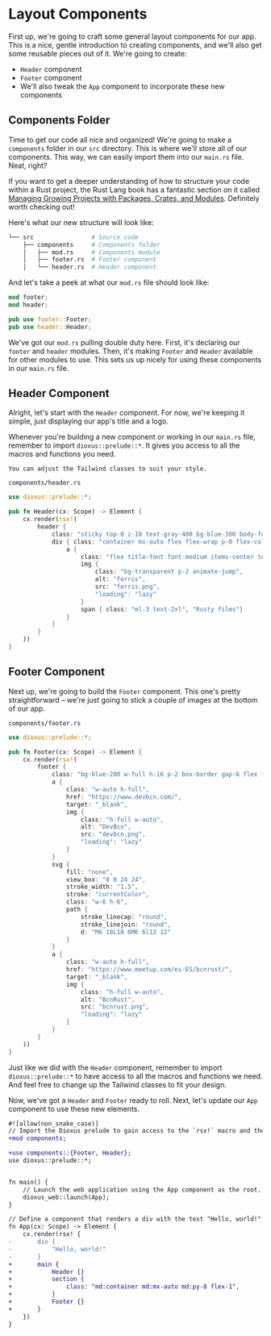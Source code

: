 # Layout Components

First up, we're going to craft some general layout components for our app. This is a nice, gentle introduction to creating components, and we'll also get some reusable pieces out of it. We're going to create:
- `Header` component
- `Footer` component
- We'll also tweak the `App` component to incorporate these new components

## Components Folder

Time to get our code all nice and organized! We're going to make a `components` folder in our `src` directory. This is where we'll store all of our components. This way, we can easily import them into our `main.rs` file. Neat, right?

If you want to get a deeper understanding of how to structure your code within a Rust project, the Rust Lang book has a fantastic section on it called [Managing Growing Projects with Packages, Crates, and Modules](https://doc.rust-lang.org/book/ch07-00-managing-growing-projects-with-packages-crates-and-modules.html). Definitely worth checking out!

Here's what our new structure will look like:

```bash
└── src                # Source code
    ├── components     # Components folder
    │   ├── mod.rs     # Components module
    │   ├── footer.rs  # Footer component
    │   └── header.rs  # Header component
```

And let's take a peek at what our `mod.rs` file should look like:

```rust
mod footer;
mod header;

pub use footer::Footer;
pub use header::Header;
```

We've got our `mod.rs` pulling double duty here. First, it's declaring our `footer` and `header` modules. Then, it's making `Footer` and `Header` available for other modules to use. This sets us up nicely for using these components in our `main.rs` file.

## Header Component

Alright, let's start with the `Header` component. For now, we're keeping it simple, just displaying our app's title and a logo.

Whenever you're building a new component or working in our `main.rs` file, remember to import `dioxus::prelude::*`. It gives you access to all the macros and functions you need.

```admonish title="Tailwind CSS"
You can adjust the Tailwind classes to suit your style.
```

`components/header.rs`
```rust
use dioxus::prelude::*;

pub fn Header(cx: Scope) -> Element {
    cx.render(rsx!(
        header {
            class: "sticky top-0 z-10 text-gray-400 bg-blue-300 body-font shadow-md",
            div { class: "container mx-auto flex flex-wrap p-0 flex-col md:flex-row justify-between items-center",
                a {
                    class: "flex title-font font-medium items-center text-teal-950 mb-4 md:mb-0",
                    img {
                        class: "bg-transparent p-2 animate-jump",
                        alt: "ferris",
                        src: "ferris.png",
                        "loading": "lazy"
                    }
                    span { class: "ml-3 text-2xl", "Rusty films"}
                }
            }
        }
    ))
}
```

## Footer Component

Next up, we're going to build the `Footer` component. This one's pretty straightforward – we're just going to stick a couple of images at the bottom of our app.

`components/footer.rs`
```rust
use dioxus::prelude::*;

pub fn Footer(cx: Scope) -> Element {
    cx.render(rsx!(
        footer {
            class: "bg-blue-200 w-full h-16 p-2 box-border gap-6 flex flex-row justify-center items-center text-teal-950",
            a {
                class: "w-auto h-full",
                href: "https://www.devbcn.com/",
                target: "_blank",
                img {
                    class: "h-full w-auto",
                    alt: "DevBcn",
                    src: "devbcn.png",
                    "loading": "lazy"
                }
            }
            svg {
                fill: "none",
                view_box: "0 0 24 24",
                stroke_width: "1.5",
                stroke: "currentColor",
                class: "w-6 h-6",
                path {
                    stroke_linecap: "round",
                    stroke_linejoin: "round",
                    d: "M6 18L18 6M6 6l12 12"
                }
            }
            a {
                class: "w-auto h-full",
                href: "https://www.meetup.com/es-ES/bcnrust/",
                target: "_blank",
                img {
                    class: "h-full w-auto",
                    alt: "BcnRust",
                    src: "bcnrust.png",
                    "loading": "lazy"
                }
            }
        }
    ))
}
```

Just like we did with the `Header` component, remember to import `dioxus::prelude::*` to have access to all the macros and functions we need. And feel free to change up the Tailwind classes to fit your design.

Now, we've got a `Header` and `Footer` ready to roll. Next, let's update our `App` component to use these new elements.

```diff
#![allow(non_snake_case)]
// Import the Dioxus prelude to gain access to the `rsx!` macro and the `Scope` and `Element` types.
+mod components;

+use components::{Footer, Header};
use dioxus::prelude::*;


fn main() {
    // Launch the web application using the App component as the root.
    dioxus_web::launch(App);
}

// Define a component that renders a div with the text "Hello, world!"
fn App(cx: Scope) -> Element {
    cx.render(rsx! {
-       div {
-           "Hello, world!"
-       }
+       main {
+           Header {}
+           section {
+               class: "md:container md:mx-auto md:py-8 flex-1",
+           }
+           Footer {}
+       }
    })
}
```
